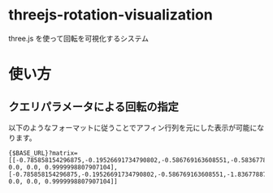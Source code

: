 # threejs-rotation-visualization

three.js を使って回転を可視化するシステム

# 使い方

## クエリパラメータによる回転の指定

以下のようなフォーマットに従うことでアフィン行列を元にした表示が可能になります。

```
{$BASE_URL}?matrix=[[-0.785858154296875,-0.19526691734790802,-0.586769163608551,-0.5836778879165649,0.5389275550842285,-0.6815949082374573,-0.49496009945869446,0.8163708448410034,-0.30328965187072754,-0.7051944136619568,0.6408713459968567,-0.20289365947246552,0.0, 0.0, 0.0, 0.9999998807907104],[-0.785858154296875,-0.19526691734790802,-0.586769163608551,-1.836778879165649,0.5389275550842285,-0.6815949082374573,-0.49496009945869446,0.8163708448410034,-0.30328965187072754,-0.7051944136619568,0.6408713459968567,-0.20289365947246552,0.0, 0.0, 0.0, 0.9999998807907104]]
```
